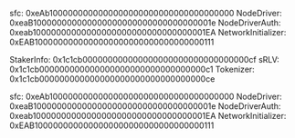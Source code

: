 sfc:                0xeAb1000000000000000000000000000000000000
NodeDriver:         0xeaB100000000000000000000000000000000001e
NodeDriverAuth:     0xeab10000000000000000000000000000000001EA
NetworkInitializer: 0xEAB1000000000000000000000000000000000111


StakerInfo:         0x1c1cb000000000000000000000000000000000cf
sRLV:               0x1c1cb000000000000000000000000000000000c1
Tokenizer:          0x1c1cb000000000000000000000000000000000ce


sfc:                0xeAb1000000000000000000000000000000000000
NodeDriver:         0xeaB100000000000000000000000000000000001e
NodeDriverAuth:     0xeab10000000000000000000000000000000001EA
NetworkInitializer: 0xEAB1000000000000000000000000000000000111
